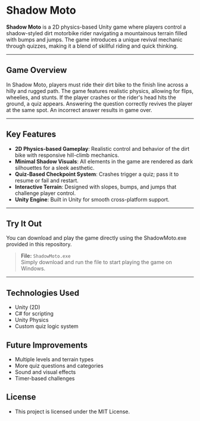 # Shadow Moto

**Shadow Moto** is a 2D physics-based Unity game where players control a shadow-styled dirt motorbike rider navigating a mountainous terrain filled with bumps and jumps. The game introduces a unique revival mechanic through quizzes, making it a blend of skillful riding and quick thinking.

---

## Game Overview

In Shadow Moto, players must ride their dirt bike to the finish line across a hilly and rugged path. The game features realistic physics, allowing for flips, wheelies, and stunts. If the player crashes or the rider's head hits the ground, a quiz appears. Answering the question correctly revives the player at the same spot. An incorrect answer results in game over.

---

## Key Features

- **2D Physics-based Gameplay**: Realistic control and behavior of the dirt bike with responsive hill-climb mechanics.
- **Minimal Shadow Visuals**: All elements in the game are rendered as dark silhouettes for a sleek aesthetic.
- **Quiz-Based Checkpoint System**: Crashes trigger a quiz; pass it to resume or fail and restart.
- **Interactive Terrain**: Designed with slopes, bumps, and jumps that challenge player control.
- **Unity Engine**: Built in Unity for smooth cross-platform support.

---

## Try It Out

You can download and play the game directly using the ShadowMoto.exe provided in this repository.

> **File:** `ShadowMoto.exe`  
> Simply download and run the file to start playing the game on Windows.

---

## Technologies Used

- Unity (2D)
- C# for scripting
- Unity Physics
- Custom quiz logic system

## Future Improvements

- Multiple levels and terrain types
- More quiz questions and categories
- Sound and visual effects
- Timer-based challenges

## License

- This project is licensed under the MIT License.

